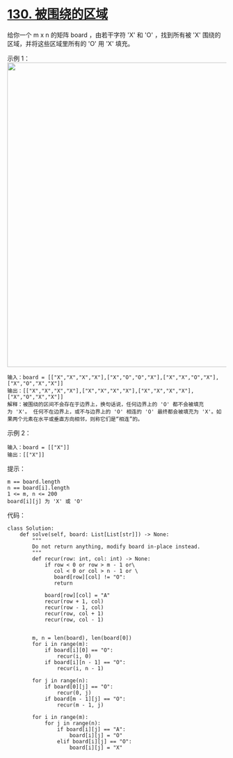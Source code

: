 # [130. 被围绕的区域](https://leetcode-cn.com/problems/surrounded-regions/)

给你一个 m x n 的矩阵 board ，由若干字符 'X' 和 'O' ，找到所有被 'X' 围绕的区域，并将这些区域里所有的 'O' 用 'X' 填充。
 

示例 1：
<img src="https://assets.leetcode.com/uploads/2021/02/19/xogrid.jpg" width="700" />
```
输入：board = [["X","X","X","X"],["X","O","O","X"],["X","X","O","X"],["X","O","X","X"]]
输出：[["X","X","X","X"],["X","X","X","X"],["X","X","X","X"],["X","O","X","X"]]
解释：被围绕的区间不会存在于边界上，换句话说，任何边界上的 'O' 都不会被填充为 'X'。 任何不在边界上，或不与边界上的 'O' 相连的 'O' 最终都会被填充为 'X'。如果两个元素在水平或垂直方向相邻，则称它们是“相连”的。
```
示例 2：
```
输入：board = [["X"]]
输出：[["X"]]
```

提示：
```
m == board.length
n == board[i].length
1 <= m, n <= 200
board[i][j] 为 'X' 或 'O'
```

代码：
```python3
class Solution:
    def solve(self, board: List[List[str]]) -> None:
        """
        Do not return anything, modify board in-place instead.
        """
        def recur(row: int, col: int) -> None:
            if row < 0 or row > m - 1 or\
               col < 0 or col > n - 1 or \
               board[row][col] != "O":
               return
            
            board[row][col] = "A"
            recur(row + 1, col)
            recur(row - 1, col)
            recur(row, col + 1)
            recur(row, col - 1)


        m, n = len(board), len(board[0])
        for i in range(m):
            if board[i][0] == "O":
                recur(i, 0)
            if board[i][n - 1] == "O":
                recur(i, n - 1)
        
        for j in range(n):
            if board[0][j] == "O":
                recur(0, j)
            if board[m - 1][j] == "O":
                recur(m - 1, j)

        for i in range(m):
            for j in range(n):
                if board[i][j] == "A":
                    board[i][j] = "O"
                elif board[i][j] == "O":
                    board[i][j] = "X"
```